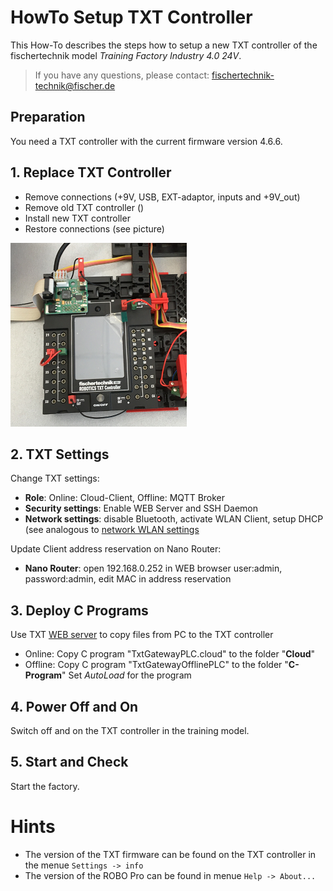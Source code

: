 # HowTo Setup TXT Controller
This How-To describes the steps how to setup a new TXT controller of the fischertechnik model *Training Factory Industry 4.0 24V*.

> If you have any questions, please contact: fischertechnik-technik@fischer.de

## Preparation
You need a TXT controller with the current firmware version 4.6.6.

## 1. Replace TXT Controller
  - Remove connections (+9V, USB, EXT-adaptor, inputs and  +9V_out)
  - Remove old TXT controller ()
  - Install new TXT controller
  - Restore connections (see picture)
  
![txt_new](doc/TXT_new.png "TXT new")

## 2. TXT Settings
Change TXT settings:
  - **Role**: Online: Cloud-Client, Offline: MQTT Broker
  - **Security settings**: Enable WEB Server and SSH Daemon
  - **Network settings**: disable Bluetooth, activate WLAN Client, setup DHCP (see analogous to [network WLAN settings](https://github.com/fischertechnik/txt_training_factory/blob/master/doc/Network_Config.md)
  
Update Client address reservation on Nano Router:
  - **Nano Router**: open 192.168.0.252 in WEB browser user:admin, password:admin, edit MAC in address reservation

## 3. Deploy C Programs
Use TXT [WEB server](https://github.com/fischertechnik/txt_training_factory/blob/master/doc/WEBServer.md) to copy files from PC to the TXT controller
  - Online: Copy C program "TxtGatewayPLC.cloud" to the folder "**Cloud**"
  - Offline: Copy C program "TxtGatewayOfflinePLC" to the folder "**C-Program**"
Set *AutoLoad* for the program

## 4. Power Off and On
Switch off and on the TXT controller in the training model.

## 5. Start and Check
Start the factory.

# Hints
- The version of the TXT firmware can be found on the TXT controller in the menue `Settings -> info`
- The version of the ROBO Pro can be found in menue `Help -> About...`
